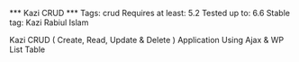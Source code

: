 *** Kazi CRUD ***
Tags: crud
Requires at least: 5.2
Tested up to: 6.6
Stable tag: Kazi Rabiul Islam

Kazi CRUD ( Create, Read, Update & Delete ) Application Using Ajax & WP List Table
